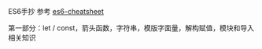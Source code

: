 ES6手抄 参考 [es6-cheatsheet](https://github.com/DrkSephy/es6-cheatsheet)

第一部分：let / const，箭头函数，字符串，模版字面量，解构赋值，模块和导入相关知识